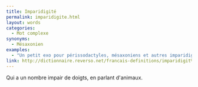 ```yaml
---
title: Imparidigité
permalink: imparidigite.html
layout: words
categories:
  - Mot complexe
synonyms:
  - Mésaxonien
examples:
  - "Un petit exo pour périssodactyles, mésaxoniens et autres imparidigités..."
link: http://dictionnaire.reverso.net/francais-definitions/imparidigit%C3%A9
---
```


Qui a un nombre impair de doigts, en parlant d'animaux.
